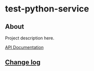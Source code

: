 # test-python-service

## About

Project description here.

[API Documentation](docs/source/api.md)

## [Change log](CHANGELOG.md)
